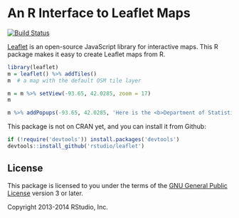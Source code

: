 # An R Interface to Leaflet Maps

[![Build Status](https://travis-ci.org/rstudio/leaflet.svg)](https://travis-ci.org/rstudio/leaflet)

[Leaflet](http://leafletjs.com) is an open-source JavaScript library for
interactive maps. This R package makes it easy to create Leaflet maps from R.

```r
library(leaflet)
m = leaflet() %>% addTiles()
m  # a map with the default OSM tile layer

m = m %>% setView(-93.65, 42.0285, zoom = 17)
m

m %>% addPopups(-93.65, 42.0285, 'Here is the <b>Department of Statistics</b>, ISU')
```

This package is not on CRAN yet, and you can install it from Github:

```r
if (!require('devtools')) install.packages('devtools')
devtools::install_github('rstudio/leaflet')
```

## License

This package is licensed to you under the terms of the [GNU General Public
License](http://www.gnu.org/licenses/gpl.html) version 3 or later.

Copyright 2013-2014 RStudio, Inc.
